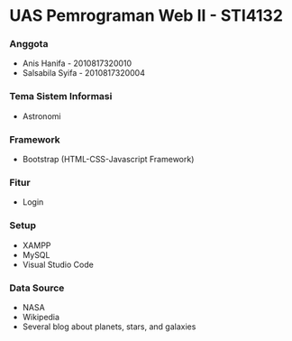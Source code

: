 # UAS Pemrograman Web II - STI4132

### Anggota
* Anis Hanifa - 2010817320010
* Salsabila Syifa - 2010817320004

### Tema Sistem Informasi
* Astronomi

### Framework
* Bootstrap (HTML-CSS-Javascript Framework)

### Fitur
* Login


### Setup
* XAMPP
* MySQL
* Visual Studio Code

### Data Source
* NASA
* Wikipedia
* Several blog about planets, stars, and galaxies

